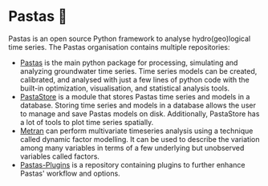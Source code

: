 # Pastas 🍝

Pastas is an open source Python framework to analyse hydro(geo)logical time series. The Pastas organisation contains multiple repositories:

* [Pastas](https://github.com/pastas/pastas) is the main python package for processing, simulating and analyzing groundwater time series. Time series models can be created, calibrated, and analysed with just a few lines of python code with the built-in optimization, visualisation, and statistical analysis tools.
* [PastaStore](https://github.com/pastas/pastastore) is a module that stores Pastas time series and models in a database. Storing time series and models in a database allows the user to manage and save Pastas models on disk. Additionally, PastaStore has a lot of tools to plot time series spatially.
* [Metran](https://github.com/pastas/metran) can perform multivariate timeseries analysis using a technique called dynamic factor modelling. It can be used to describe the variation among many variables in terms of a few underlying but unobserved variables called factors.
* [Pastas-Plugins](https://github.com/pastas/pastas-plugins) is a repository containing plugins to further enhance Pastas' workflow and options.
